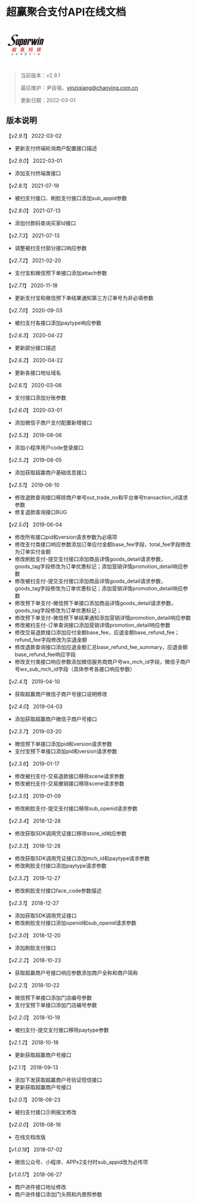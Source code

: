 # 超赢聚合支付API在线文档

[![超赢科技](/assets/logo.png)](http://pos.cn/ "超赢科技")

> 当前版本：v2.9.1
>
> 最后维护：尹自强，yinziqiang@chaoying.com.cn
>
> 更新日期：2022-03-01

## 版本说明

【*v2.9.1*】 2022-03-02

* 更新支付终端轮询商户配置接口描述

【*v2.9.0*】 2022-03-01

* 添加支付终端类接口

【*v2.8.1*】 2021-07-19

* 被扫支付接口、刷脸支付接口添加sub_appid参数

【*v2.8.0*】 2021-07-13

* 添加付款码查询买家Id接口

【*v2.7.3*】 2021-07-13

* 调整被扫支付部分接口响应参数

【*v2.7.2*】 2021-02-20

* 支付宝和微信预下单接口添加attach参数

【*v2.7.1*】 2020-11-18

* 更新支付宝和微信预下单结果通知第三方订单号为非必填参数

【*v2.7.0*】 2020-09-03

* 被扫支付各接口添加paytype响应参数

【*v2.6.3*】 2020-04-22

* 更新部分接口描述

【*v2.6.2*】 2020-04-22

* 更新各接口地址域名

【*v2.6.1*】 2020-03-06

* 支付接口添加分账参数

【*v2.6.0*】 2020-03-01

* 添加微信子商户支付配置新增接口

【*v2.5.3*】 2019-08-06

* 添加小程序用户code登录接口

【*v2.5.2*】 2019-08-05

* 添加获取超赢商户基础信息接口

【*v2.5.1*】 2019-06-10

* 修改退款查询接口移除商户单号out_trade_no和平台单号transaction_id请求参数
* 修复退款查询接口BUG

【*v2.5.0*】 2019-06-04

* 修改所有接口pid和version请求参数为必填项
* 修改支付类接口响应参数添加订单应付金额base_fee字段，total_fee字段修改为订单实付金额
* 修改刷脸支付-提交支付接口添加商品详情goods_detail请求参数，goods_tag字段修改为订单优惠标记；添加营销详情promotion_detail响应参数
* 修改被扫支付-提交支付接口添加商品详情goods_detail请求参数，goods_tag字段修改为订单优惠标记；添加营销详情promotion_detail响应参数
* 修改预下单支付-微信预下单接口添加商品详情goods_detail请求参数，goods_tag字段修改为订单优惠标记；
* 修改预下单支付-微信预下单结果通知添加营销详情promotion_detail响应参数
* 修改被扫支付-订单查询接口添加营销详情promotion_detail响应参数
* 修改交易退款接口添加应付金额base_fee，应退金额base_refund_fee；refund_fee字段修改为实退金额
* 修改退款查询接口添加应退金额汇总base_refund_fee_summary，应退金额base_refund_fee响应字段
* 修改支付类接口响应参数添加微信服务商商户号wx_mch_id字段，微信子商户号wx_sub_mch_id字段（具体参考各接口响应参数）

【*v2.4.1*】 2019-04-10

* 获取超赢商户微信子商户号接口说明修改

【*v2.4.0*】 2019-04-03

* 添加获取超赢商户微信子商户号接口

【*v2.3.7*】 2019-03-20

* 微信预下单接口添加pid和version请求参数
* 支付宝预下单接口添加pid和version请求参数

【*v2.3.6*】 2019-01-17

* 修改被扫支付-交易退款接口移除scene请求参数
* 修改被扫支付-交易撤销接口移除scene请求参数

【*v2.3.5*】 2019-01-09

* 修改刷脸支付-提交支付接口移除sub_openid请求参数

【*v2.3.4*】 2018-12-28

* 修改获取SDK调用凭证接口移除store_id响应参数

【*v2.3.3*】 2018-12-28

* 修改获取SDK调用凭证接口添加mch_id和paytype请求参数
* 修改刷脸支付接口添加paytype请求参数

【*v2.3.2*】 2018-12-27

* 修改刷脸支付接口face_code参数描述

【*v2.3.1*】 2018-12-27

* 添加获取SDK调用凭证接口
* 修改刷脸支付接口添加openid和sub_openid请求参数

【*v2.3.0*】 2018-12-20

* 添加刷脸支付接口

【*v2.2.2*】 2018-10-23

* 获取超赢商户号接口响应参数添加商户全称和商户简称

【*v2.2.1*】 2018-10-22

* 微信预下单接口添加门店编号参数
* 支付宝预下单接口添加门店编号参数

【*v2.2.0*】 2018-10-19

* 被扫支付-提交支付接口移除paytype参数

【*v2.1.2*】 2018-10-18

* 更新获取超赢商户号接口

【*v2.1.1*】 2018-09-13

* 添加下发获取超赢商户号验证短信接口
* 更新获取超赢商户号接口

【*v2.0.1*】 2018-08-23

* 被扫支付接口示例报文修改

【*v2.0.0*】 2018-08-16

* 在线文档改版

【*v1.0.18*】 2018-07-02

* 微信公众号、小程序、APPx2支付时sub_appid改为必传项

【*v1.0.17*】 2018-06-27

* 商户进件接口地址修改
* 商户进件接口添加门头照和内景照参数
